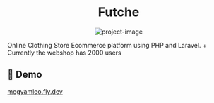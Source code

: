 <h1 align="center" id="title">Futche</h1>

<p align="center"><img src="https://socialify.git.ci/Leoka2000/futcheloja/image?description=1&amp;font=Raleway&amp;language=1&amp;name=1&amp;pattern=Circuit+Board&amp;stargazers=1&amp;theme=Dark" alt="project-image"></p>

<p id="description">Online Clothing Store Ecommerce platform using PHP and Laravel. + Currently the webshop has 2000 users</p>

<h2>🚀 Demo</h2>

[megyamleo.fly.dev](https://xn--futch-lsa.com.br/)

